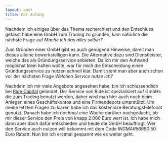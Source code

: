 ```yaml
---
layout: post
title: Der Anfang
---
```


<p>Nachdem ich einiges über das Thema recherchiert und den Entschluss gefasst habe eine GmbH zum Trading zu gründen, kam natürlich die nächste Frage auf <em>Mache ich das alles selber?</em></p>

<p>Zum Gründen einer GmbH gibt es auch genügend Hinweise, damit man dieses alleine bewerkstelligen kann. Die Alternative dazu sind Dienstleister, welche das als Gründungsservice anbieten. Da ich mir den Aufwand möglichst klein halten wollte, war für mich die Entscheidung einen Gründungsservice zu nutzen schnell klar. Damit steht man aber auch schon vor der nächsten Frage <em>Welchen Service nutze ich?</em></p> 

<p>Nachdem ich mir viele Angebote angesehen habe, bin ich schlussendlich bei <a href="https://www.ride.capital/">Ride Capital</a> gelandet. Der Service von Ride ist spezialisiert auf GmbHs die zum Trading benutzt werden, daher wird man hier auch noch beim Anlegen eines Geschäftskontos und eine Firmendepots unterstützt. Um meine letzten Fragen zu klären habe ich das kostenlose Beratungstelefonat genutzt. Danach habe ich nochmal eine Woche darüber nachgedacht, ob mir dieser Service den Preis von knapp 2.000 Euro wert ist. Ich habe mich dann aber doch dafür entschieden und heute die GmbH beauftragt. Wer den Service auch nutzen will bekommt mit dem Code <em>INGMAR56990</em> 50 Euro Rabatt. Nun bin ich erstmal gespannt wie es weiter geht.</p>
